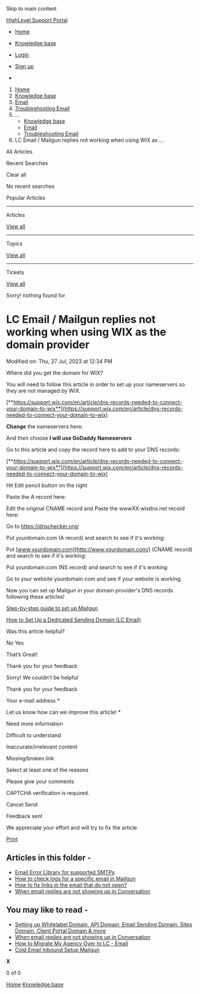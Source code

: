 Skip to main content

[ HighLevel Support Portal ](https://help.gohighlevel.com)

  * [ Home ](/support/home)
  * [ Knowledge base ](/support/solutions)

  * [Login](/support/login)
  * [Sign up](/support/signup)
  * 

  1. [Home](/support/home)
  2. [Knowledge base](/support/solutions)
  3. [Email](/support/solutions/48000449563)
  4. [Troubleshooting Email](/support/solutions/folders/48000665894)
  5. ... 
     * [Knowledge base](/support/solutions)
     * [Email](/support/solutions/48000449563)
     * [Troubleshooting Email](/support/solutions/folders/48000665894)
  6. LC Email / Mailgun replies not working when using WIX as ...

All  Articles 

Recent Searches

Clear all

No recent searches

Popular Articles

* * *

Articles

[View all](/support/search/solutions)

* * *

Topics

[View all](/support/search/topics)

* * *

Tickets

[View all](/support/search/tickets)

Sorry! nothing found for   

# LC Email / Mailgun replies not working when using WIX as the domain provider

Modified on: Thu, 27 Jul, 2023 at 12:34 PM

Where did you get the domain for WIX?

You will need to follow this article in order to set up your nameservers so they are not managed by WIX.

[**https://support.wix.com/en/article/dns-records-needed-to-connect-your-domain-to-wix**](https://support.wix.com/en/article/dns-records-needed-to-connect-your-domain-to-wix)

**Change** the nameservers here:

[](https://s3.amazonaws.com/cdn.freshdesk.com/data/helpdesk/attachments/production/48048676561/original/YR0RErgqA3H6yrlCTXhhZbT3_wiy8RMiLg.png?1594407818)

And then choose **I will use GoDaddy Nameservers**

[](https://s3.amazonaws.com/cdn.freshdesk.com/data/helpdesk/attachments/production/48048676558/original/c5-qSORu7yueJm6AQ9njZkWqb2793iw4NQ.png?1594407817)

[](https://s3.amazonaws.com/cdn.freshdesk.com/data/helpdesk/attachments/production/48048676749/original/O1cQxm9xOIXkrWlOOMVa6XthQtecaZmlSQ.png?1594407903)

Go to this article and copy the record here to add to your DNS records:

[**https://support.wix.com/en/article/dns-records-needed-to-connect-your-domain-to-wix**](https://support.wix.com/en/article/dns-records-needed-to-connect-your-domain-to-wix)

[](https://s3.amazonaws.com/cdn.freshdesk.com/data/helpdesk/attachments/production/48048677097/original/Nz7A2Pc9r7o6ifdDElkaDFxYb5GenehFlg.png?1594408059)

Hit Edit pencil button on the right

[](https://s3.amazonaws.com/cdn.freshdesk.com/data/helpdesk/attachments/production/48048677230/original/sF5umzyoh6KeB_H7wBc055xK-5bx8F0Fdg.png?1594408105)

Paste the A record here:

[](https://s3.amazonaws.com/cdn.freshdesk.com/data/helpdesk/attachments/production/48048677378/original/7eVDwzLLsaC8fNs38La35DMKjtRtaGIzjQ.png?1594408151)

Edit the original CNAME record and Paste the wwwXX.wixdns.net record here:

[](https://s3.amazonaws.com/cdn.freshdesk.com/data/helpdesk/attachments/production/48048678085/original/NgYbOPlEF2uAanqP9y07bHcteCHXA4buxQ.png?1594408436)

Go to <https://dnschecker.org/>

Put yourdomain.com (A record) and search to see if it's working:

[](https://s3.amazonaws.com/cdn.freshdesk.com/data/helpdesk/attachments/production/48048678312/original/RgvRn40F2j_hC6LaTJrhvhm9QtA0S4cN1w.png?1594408555)

Put [www.yourdomain.com](http://www.yourdomain.com/) (CNAME record) and search to see if it's working:

[](https://s3.amazonaws.com/cdn.freshdesk.com/data/helpdesk/attachments/production/48048678393/original/8LRWkWllhraLK1fb3e91NFVM3JV72ywzZg.png?1594408597)

Put yourdomain.com (NS record) and search to see if it's working:

[](https://s3.amazonaws.com/cdn.freshdesk.com/data/helpdesk/attachments/production/48048678590/original/vTmfShLRzSvkdM4pmRiTAIzWEU_lxcf0wg.png?1594408694)

Go to your website yourdomain.com and see if your website is working.

Now you can set up Mailgun in your domain provider's DNS records following these articles!

[Step-by-step guide to set up Mailgun](https://help.gohighlevel.com/en/support/solutions/articles/48001219824)

[How to Set Up a Dedicated Sending Domain (LC Email)](https://help.gohighlevel.com/en/support/solutions/articles/48001226115)

Was this article helpful?

No  Yes 

That’s Great!

Thank you for your feedback

Sorry! We couldn't be helpful

Thank you for your feedback

Your e-mail address *

Let us know how can we improve this article! *

Need more information 

Difficult to understand 

Inaccurate/irrelevant content 

Missing/broken link 

Select at least one of the reasons 

Please give your comments 

CAPTCHA verification is required. 

Cancel  Send 

Feedback sent

We appreciate your effort and will try to fix the article

[Print](javascript:print\(\))

## Articles in this folder -

  * [Email Error Library for supported SMTPs](/support/solutions/articles/48001209322-email-error-library-for-supported-smtps)
  * [How to check logs for a specific email in Mailgun](/support/solutions/articles/48001188059-how-to-check-logs-for-a-specific-email-in-mailgun)
  * [How to fix links in the email that do not open?](/support/solutions/articles/48001151622-how-to-fix-links-in-the-email-that-do-not-open-)
  * [When email replies are not showing up in Conversation](/support/solutions/articles/48001185819-when-email-replies-are-not-showing-up-in-conversation)

## You may like to read -

  * [Setting up Whitelabel Domain, API Domain, Email Sending Domain, Sites Domain, Client Portal Domain & more](/support/solutions/articles/155000002561-setting-up-whitelabel-domain-api-domain-email-sending-domain-sites-domain-client-portal-domain-)
  * [When email replies are not showing up in Conversation](/support/solutions/articles/48001185819-when-email-replies-are-not-showing-up-in-conversation)
  * [How to Migrate My Agency Over to LC - Email](/support/solutions/articles/48001222501-how-to-migrate-my-agency-over-to-lc-email)
  * [Cold Email Inbound Setup Mailgun](/support/solutions/articles/48001185801-cold-email-inbound-setup-mailgun)

**X**

0 of 0 []()

[Home](/support/home) [Knowledge base](/support/solutions)
